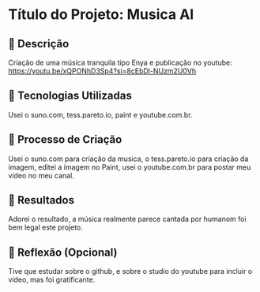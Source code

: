 # Título do Projeto: Musica AI

## 📒 Descrição
Criação de uma música tranquila tipo Enya e publicação no youtube: https://youtu.be/xQPONhD3Sp4?si=8cEbDl-NUzm2U0Vh

## 🤖 Tecnologias Utilizadas
Usei o suno.com, tess.pareto.io, paint e youtube.com.br.


## 🧐 Processo de Criação
Usei o suno.com para criação da musica, o tess.pareto.io para criação da imagem, editei a imagem no Paint, usei o youtube.com.br para postar meu vídeo no meu canal.

## 🚀 Resultados
Adorei o resultado, a música realmente parece cantada por humanom foi bem legal este projeto.

## 💭 Reflexão (Opcional)
Tive que estudar sobre o github, e sobre o studio do youtube para incluir o vídeo, mas foi gratificante.
